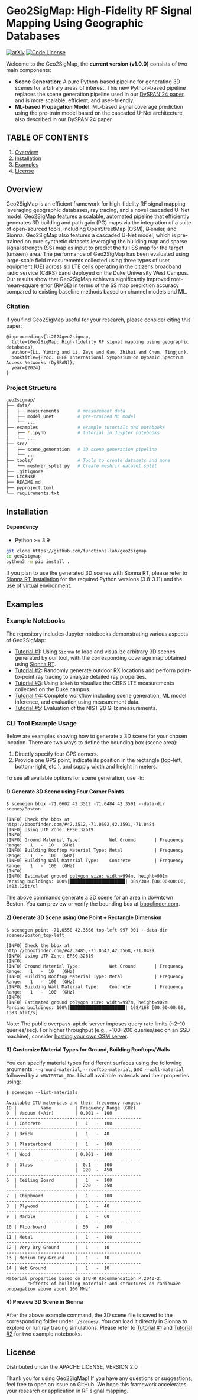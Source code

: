 # Geo2SigMap: High-Fidelity RF Signal Mapping Using Geographic Databases

[![arXiv](https://img.shields.io/badge/arXiv-2312.14303-green?color=FF8000?color=009922)](https://arxiv.org/abs/2312.14303)
[![Code License](https://img.shields.io/badge/Code%20License-Apache_2.0-yellow.svg)](https://github.com/functions-lab/geo2sigmap/blob/main/LICENSE)

<!-- Welcome to the Geo2SigMap, this is the first work that: 
* Designs an automated framework that integrates open-source tools, including geographic databases (OSM), computer graphics (Blender), and ray tracing (Sionna), and supports scalable ray tracing and RF signal mapping at-scale using real-world building information;
* Develops a novel cascaded U-Net architecture that achieves significantly improved signal strength (SS) map prediction accuracy compared to existing baseline methods based on channel models and ML.
 -->

Welcome to the Geo2SigMap, the **current version (v1.0.0)** consists of two main components: 
- **Scene Generation**: A pure Python-based pipeline for generating 3D scenes for arbitrary areas of interest. This new Python-based pipeline replaces the scene generation pipeline used in our [DySPAN'24 paper](https://ieeexplore.ieee.org/document/10632773), and is more scalable, efficient, and user-friendly.
- **ML-based Propagation Model**: ML-based signal coverage prediction using the pre-train model based on the cascaded U-Net architecture, also described in our DySPAN'24 paper.


## TABLE OF CONTENTS
1. [Overview](#overview)
2. [Installation](#installation)
3. [Examples](#examples)
4. [License](#license)

## Overview

Geo2SigMap is an efficient framework for high-fidelity RF signal mapping leveraging geographic databases, ray tracing, and a novel cascaded U-Net model. Geo2SigMap features a scalable, automated pipeline that efficiently generates 3D building and path gain (PG) maps via the integration of a suite of open-sourced tools, including OpenStreetMap (OSM), ~~Blender~~, and Sionna. Geo2SigMap also features a cascaded U-Net model, which is pre-trained on pure synthetic datasets leveraging the building map and sparse signal strength (SS) map as input to predict the full SS map for the target (unseen) area. The performance of Geo2SigMap has been evaluated using large-scale field measurements collected using three types of user equipment (UE) across six LTE cells operating in the citizens broadband radio service (CBRS) band deployed on the Duke University West Campus. Our results show that Geo2SigMap achieves significantly improved root-mean-square error (RMSE) in terms of the SS map prediction accuracy compared to existing baseline methods based on channel models and ML.

### Citation

If you find Geo2SigMap useful for your research, please consider citing this paper:
```
@inproceedings{li2024geo2sigmap,
  title={Geo2SigMap: High-fidelity RF signal mapping using geographic databases},
  author={Li, Yiming and Li, Zeyu and Gao, Zhihui and Chen, Tingjun},
  booktitle={Proc. IEEE International Symposium on Dynamic Spectrum Access Networks (DySPAN)},
  year={2024}
}
```

### Project Structure

```sh
geo2sigmap/
├── data/                  
│   ├── measurements       # measurement data
│   ├── model_unet         # pre-trained ML model
│   └── ...                
├── examples               # example tutorials and notebooks
│   ├── *.ipynb            # tutorial in Juypter notebooks
│   └── ...                
├── src/                   
│   ├── scene_generation   # 3D scene generation pipeline
│   └── ...                
├── tools/                 # Tools to create datasets and more   
│   └── meshrir_split.py   # Create meshrir dataset split
├── .gitignore
├── LICENSE                
├── README.md              
├── pyproject.toml         
└── requirements.txt             
```

## Installation

#### Dependency
* Python >= 3.9
  
```bash
git clone https://github.com/functions-lab/geo2sigmap
cd geo2sigmap
python3 -m pip install .
```

If you plan to use the generated 3D scenes with Sionna RT, please refer to [Sionna RT Installation](https://nvlabs.github.io/sionna/installation.html) for the required Python versions (3.8-3.11) and the use of [virtual environment](https://docs.python.org/3/tutorial/venv.html). 

## Examples

### Example Notebooks

The repository includes Jupyter notebooks demonstrating various aspects of Geo2SigMap:

- [Tutorial #1](examples/sionna_rt_coverage_map.ipynb): Using `Sionna` to load and visualize arbitrary 3D scenes generated by our tool, with the corresponding coverage map obtained using [Sionna RT](https://nvlabs.github.io/sionna/examples/Sionna_Ray_Tracing_Introduction.html).
- [Tutorial #2](examples/sionna_rt_rays_analyze.ipynb): Randomly generate outdoor RX locations and perform point-to-point ray tracing to analyze detailed ray properties.
- [Tutorial #3](examples/visualize_measurements.ipynb): Using `Bokeh` to visualize the CBRS LTE measurements collected on the Duke campus.
- [Tutorial #4](examples/ml_coverage_map.ipynb): Complete workflow including scene generation, ML model inference, and evaluation using measurement data.
- [Tutorial #5](examples/NIST_28GHz_Boulder_Downtoem_Measurements.ipynb): Evaluation of the NIST 28 GHz measurements.


### CLI Tool Example Usage

Below are examples showing how to generate a 3D scene for your chosen location. There are two ways to define the bounding box (scene area):

1. Directly specify four GPS corners.
2. Provide one GPS point, indicate its position in the rectangle (top-left, bottom-right, etc.), and supply width and height in meters.

To see all available options for scene generation, use `-h`:

#### 1) Generate 3D Scene using Four Corner Points
```console
$ scenegen bbox -71.0602 42.3512 -71.0484 42.3591 --data-dir scenes/Boston

[INFO] Check the bbox at http://bboxfinder.com/#42.3512,-71.0602,42.3591,-71.0484
[INFO] Using UTM Zone: EPSG:32619
[INFO] 
[INFO] Ground Material Type:           Wet Ground       | Frequency Range:   1   -  10   (GHz)
[INFO] Building Rooftop Material Type: Metal            | Frequency Range:   1   -  100  (GHz)
[INFO] Building Wall Material Type:    Concrete         | Frequency Range:   1   -  100  (GHz)
[INFO] 
[INFO] Estimated ground polygon size: width=994m, height=901m
Parsing buildings: 100%|█████████████████████| 389/389 [00:00<00:00, 1403.12it/s]
```
The above commands generate a 3D scene for an area in downtown Boston. You can preview or verify the bounding box at [bboxfinder.com](http://bboxfinder.com/#42.3512,-71.0602,42.3591,-71.0484).

#### 2) Generate 3D Scene using One Point + Rectangle Dimension
```console
$ scenegen point -71.0550 42.3566 top-left 997 901 --data-dir scenes/Boston_top-left

[INFO] Check the bbox at http://bboxfinder.com/#42.3485,-71.0547,42.3568,-71.0429
[INFO] Using UTM Zone: EPSG:32619
[INFO] 
[INFO] Ground Material Type:           Wet Ground       | Frequency Range:   1   -  10   (GHz)
[INFO] Building Rooftop Material Type: Metal            | Frequency Range:   1   -  100  (GHz)
[INFO] Building Wall Material Type:    Concrete         | Frequency Range:   1   -  100  (GHz)
[INFO] 
[INFO] Estimated ground polygon size: width=997m, height=902m
Parsing buildings: 100%|█████████████████████| 168/168 [00:00<00:00, 1383.61it/s]
```

Note: The public overpass-api.de server imposes query rate limits (~2–10 queries/sec). For higher throughput (e.g., ~100–200 queries/sec on an SSD machine), consider [hosting your own OSM server](https://wiki.openstreetmap.org/wiki/Overpass_API/Installation).

#### 3) Customize Material Types for Ground, Building Rooftops/Walls
You can specify material types for different surfaces using the following arguments: `--ground-material`, `--rooftop-material`, and `--wall-material` followed by a `<MATERIAL_ID>`. List all available materials and their properties using:
```console
$ scenegen --list-materials

Available ITU materials and their frequency ranges:
ID |         Name         | Frequency Range (GHz)
0  | Vacuum (≈Air)        | 0.001 -  100 
---------------------------------------------------
1  | Concrete             |   1   -  100 
---------------------------------------------------
2  | Brick                |   1   -  40  
---------------------------------------------------
3  | Plasterboard         |   1   -  100 
---------------------------------------------------
4  | Wood                 | 0.001 -  100 
---------------------------------------------------
5  | Glass                |  0.1  -  100 
   |                      |  220  -  450 
---------------------------------------------------
6  | Ceiling Board        |   1   -  100 
   |                      |  220  -  450 
---------------------------------------------------
7  | Chipboard            |   1   -  100 
---------------------------------------------------
8  | Plywood              |   1   -  40  
---------------------------------------------------
9  | Marble               |   1   -  60  
---------------------------------------------------
10 | Floorboard           |  50   -  100 
---------------------------------------------------
11 | Metal                |   1   -  100 
---------------------------------------------------
12 | Very Dry Ground      |   1   -  10  
---------------------------------------------------
13 | Medium Dry Ground    |   1   -  10  
---------------------------------------------------
14 | Wet Ground           |   1   -  10  
---------------------------------------------------
Material properties based on ITU-R Recommendation P.2040-2: 
        "Effects of building materials and structures on radiowave propagation above about 100 MHz"
```


#### 4) Preview 3D Scene in Sionna

After the above example command, the 3D scene file is saved to the corresponding folder under `./scenes/`. You can load it directly in Sionna to explore or run ray tracing simulations. Please refer to [Tutorial #1](examples/sionna_rt_coverage_map.ipynb) and [Tutorial #2](examples/sionna_rt_rays_analyze.ipynb) for two example notebooks.


## License

Distributed under the APACHE LICENSE, VERSION 2.0

Thank you for using Geo2SigMap! If you have any questions or suggestions, feel free to open an issue on GitHub. We hope this framework accelerates your research or application in RF signal mapping.

